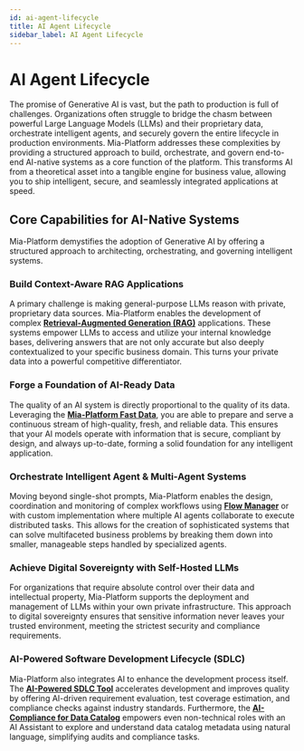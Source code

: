 ```yaml
---
id: ai-agent-lifecycle
title: AI Agent Lifecycle
sidebar_label: AI Agent Lifecycle
---
```


# AI Agent Lifecycle

The promise of Generative AI is vast, but the path to production is full of challenges. Organizations often struggle to bridge the chasm between powerful Large Language Models (LLMs) and their proprietary data, orchestrate intelligent agents, and securely govern the entire lifecycle in production environments. Mia-Platform addresses these complexities by providing a structured approach to build, orchestrate, and govern end-to-end AI-native systems as a core function of the platform. This transforms AI from a theoretical asset into a tangible engine for business value, allowing you to ship intelligent, secure, and seamlessly integrated applications at speed.

## Core Capabilities for AI-Native Systems

Mia-Platform demystifies the adoption of Generative AI by offering a structured approach to architecting, orchestrating, and governing intelligent systems.

### Build Context-Aware RAG Applications

A primary challenge is making general-purpose LLMs reason with private, proprietary data sources. Mia-Platform enables the development of complex [**Retrieval-Augmented Generation (RAG)**](/runtime_suite_templates/ai-rag-template/10_overview_and_usage.md) applications. These systems empower LLMs to access and utilize your internal knowledge bases, delivering answers that are not only accurate but also deeply contextualized to your specific business domain. This turns your private data into a powerful competitive differentiator.

### Forge a Foundation of AI-Ready Data

The quality of an AI system is directly proportional to the quality of its data. Leveraging the [**Mia-Platform Fast Data**](/fast_data/what_is_fast_data.md), you are able to prepare and serve a continuous stream of high-quality, fresh, and reliable data. This ensures that your AI models operate with information that is secure, compliant by design, and always up-to-date, forming a solid foundation for any intelligent application.

### Orchestrate Intelligent Agent & Multi-Agent Systems

Moving beyond single-shot prompts, Mia-Platform enables the design, coordination and monitoring of complex workflows using [**Flow Manager**](/runtime_suite/flow-manager-service/10_overview.md) or with custom implementation where multiple AI agents collaborate to execute distributed tasks. This allows for the creation of sophisticated systems that can solve multifaceted business problems by breaking them down into smaller, manageable steps handled by specialized agents.

### Achieve Digital Sovereignty with Self-Hosted LLMs

For organizations that require absolute control over their data and intellectual property, Mia-Platform supports the deployment and management of LLMs within your own private infrastructure. This approach to digital sovereignty ensures that sensitive information never leaves your trusted environment, meeting the strictest security and compliance requirements.

### AI-Powered Software Development Lifecycle (SDLC)

Mia-Platform also integrates AI to enhance the development process itself. The [**AI-Powered SDLC Tool**](/runtime_suite_applications/quality-assistant/10_overview.md#ai-powered-sdlc-tool) accelerates development and improves quality by offering AI-driven requirement evaluation, test coverage estimation, and compliance checks against industry standards. Furthermore, the [**AI-Compliance for Data Catalog**](/runtime_suite_applications/data-catalog-ai-compliance/10_overview.md#getting-started) empowers even non-technical roles with an AI Assistant to explore and understand data catalog metadata using natural language, simplifying audits and compliance tasks.
